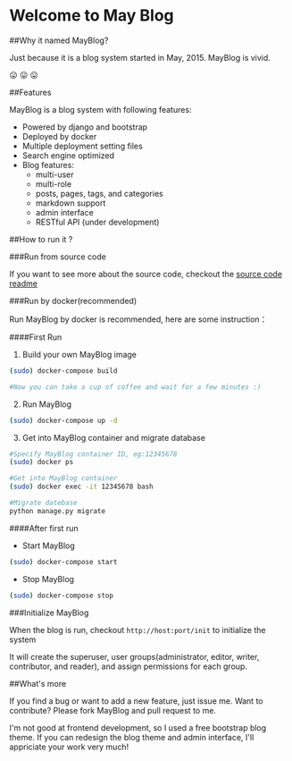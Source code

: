 Welcome to May Blog
====================

##Why it named MayBlog?

Just because it is a blog system started in May, 2015. MayBlog is vivid.

:stuck_out_tongue: :stuck_out_tongue: :stuck_out_tongue:

##Features

MayBlog is a blog system with following features:

- Powered by django and bootstrap
- Deployed by docker
- Multiple deployment setting files
- Search engine optimized
- Blog features:
    - multi-user
    - multi-role
    - posts, pages, tags, and categories
    - markdown support
    - admin interface
    - RESTful API (under development)



##How to run it ?

###Run from source code

If you want to see more about the source code, checkout the [source code readme](blog)


###Run by docker(recommended)

Run MayBlog by docker is recommended, here are some instruction：

####First Run

1. Build your own MayBlog image

```bash
(sudo) docker-compose build

#Now you can take a cup of coffee and wait for a few minutes :)
```
2. Run MayBlog

```bash
(sudo) docker-compose up -d
```
3. Get into MayBlog container and migrate database

```bash
#Specify MayBlog container ID, eg:12345678
(sudo) docker ps

#Get into MayBlog container
(sudo) docker exec -it 12345678 bash

#Migrate datebase
python manage.py migrate
```

####After first run

- Start MayBlog

```bash
(sudo) docker-compose start
```

- Stop MayBlog

```bash
(sudo) docker-compose stop
```


###Initialize MayBlog

When the blog is run, checkout `http://host:port/init` to initialize the system

It will create the superuser, user groups(administrator, editor, writer, contributor, and reader), and assign permissions for each group.

##What's more

If you find a bug or want to add a new feature, just issue me.
Want to contribute? Please fork MayBlog and pull request to me.

I'm not good at frontend development, so I used a free bootstrap blog theme. If you can redesign the blog theme and admin interface, I'll appriciate your work very much!

